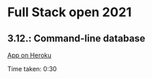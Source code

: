 # Full Stack open 2021

## 3.12.: Command-line database

[App on Heroku](https://serene-falls-56324.herokuapp.com/)

Time taken: 0:30